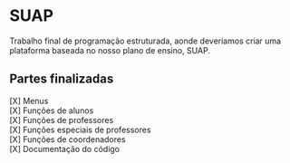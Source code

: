 # SUAP
Trabalho final de programação estruturada, aonde deveríamos criar uma plataforma baseada no nosso plano de ensino, SUAP.

## Partes finalizadas

[X] Menus <br>
[X] Funções de alunos <br>
[X] Funções de professores <br>
[X] Funções especiais de professores <br>
[X] Funções de coordenadores <br>
[X] Documentação do código

